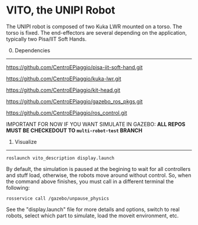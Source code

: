 VITO, the UNIPI Robot
======================

The UNIPI robot is composed of two Kuka LWR mounted on a torso. The torso is fixed. The end-effectors are several depending on the application, typically two Pisa/IIT Soft Hands.


0. Dependencies
---------------

https://github.com/CentroEPiaggio/pisa-iit-soft-hand.git

https://github.com/CentroEPiaggio/kuka-lwr.git

https://github.com/CentroEPiaggio/kit-head.git

https://github.com/CentroEPiaggio/gazebo_ros_pkgs.git

https://github.com/CentroEPiaggio/ros_control.git

IMPORTANT FOR NOW IF YOU WANT SIMULATE IN GAZEBO: 
__ALL REPOS MUST BE CHECKEDOUT TO `multi-robot-test` BRANCH__

1. Visualize
------------

`roslaunch vito_description display.launch`

By default, the simulation is paused at the begining to wait for all controllers and stuff load, otherwise, the robots move around without control. So, when the command above finishes, you must call in a different terminal the following:

`rosservice call /gazebo/unpause_physics`

See the "display.launch" file for more details and options, switch to real robots, select which part to simulate, load the moveit environment, etc.
